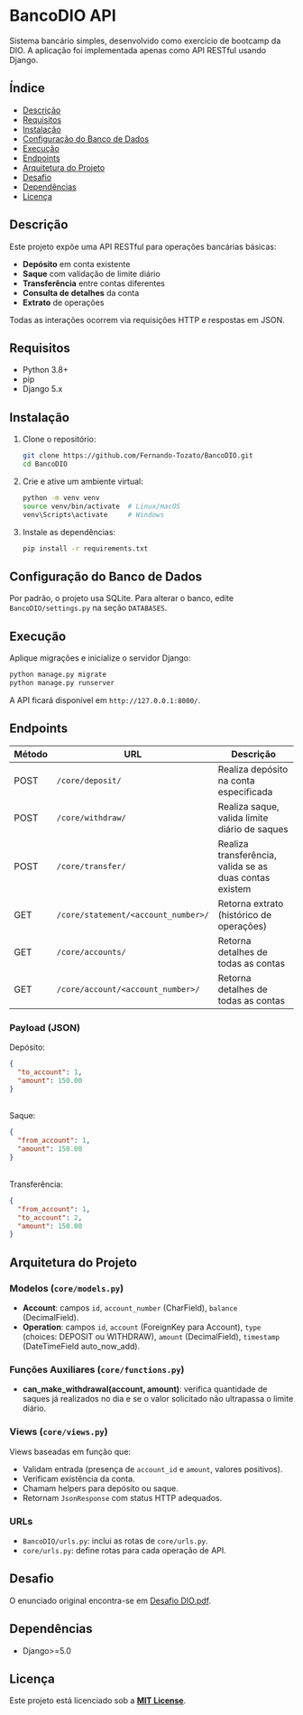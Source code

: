 # BancoDIO API

Sistema bancário simples, desenvolvido como exercício de bootcamp da DIO. A aplicação foi implementada apenas como API RESTful usando Django.

## Índice

* [Descrição](#descrição)
* [Requisitos](#requisitos)
* [Instalação](#instalação)
* [Configuração do Banco de Dados](#configuração-do-banco-de-dados)
* [Execução](#execução)
* [Endpoints](#endpoints)
* [Arquitetura do Projeto](#arquitetura-do-projeto)
* [Desafio](#desafio)
* [Dependências](#dependências)
* [Licença](#licença)

## Descrição

Este projeto expõe uma API RESTful para operações bancárias básicas:

* **Depósito** em conta existente
* **Saque** com validação de limite diário
* **Transferência** entre contas diferentes
* **Consulta de detalhes** da conta
* **Extrato** de operações

Todas as interações ocorrem via requisições HTTP e respostas em JSON.

## Requisitos

* Python 3.8+
* pip
* Django 5.x

## Instalação

1. Clone o repositório:

   ```bash
   git clone https://github.com/Fernando-Tozato/BancoDIO.git
   cd BancoDIO
   ```
2. Crie e ative um ambiente virtual:

   ```bash
   python -m venv venv
   source venv/bin/activate  # Linux/macOS
   venv\Scripts\activate     # Windows
   ```
3. Instale as dependências:

   ```bash
   pip install -r requirements.txt
   ```

## Configuração do Banco de Dados

Por padrão, o projeto usa SQLite. Para alterar o banco, edite `BancoDIO/settings.py` na seção `DATABASES`.

## Execução

Aplique migrações e inicialize o servidor Django:

```bash
python manage.py migrate
python manage.py runserver
```

A API ficará disponível em `http://127.0.0.1:8000/`.

## Endpoints

| Método | URL                                 | Descrição                                               |
| ------ |-------------------------------------|---------------------------------------------------------|
| POST   | `/core/deposit/`                    | Realiza depósito na conta especificada                  |
| POST   | `/core/withdraw/`                   | Realiza saque, valida limite diário de saques           |
| POST   | `/core/transfer/`                   | Realiza transferência, valida se as duas contas existem |
| GET    | `/core/statement/<account_number>/` | Retorna extrato (histórico de operações)                |
| GET    | `/core/accounts/`                   | Retorna detalhes de todas as contas                     |
| GET    | `/core/account/<account_number>/`   | Retorna detalhes de todas as contas                     |


### Payload (JSON)

Depósito:
```json
{
  "to_account": 1,
  "amount": 150.00
}
```
\
Saque:
```json
{
  "from_account": 1,
  "amount": 150.00
}
```
\
Transferência:
```json
{
  "from_account": 1,
  "to_account": 2,
  "amount": 150.00
}
```

## Arquitetura do Projeto

### Modelos (`core/models.py`)

* **Account**: campos `id`, `account_number` (CharField), `balance` (DecimalField).
* **Operation**: campos `id`, `account` (ForeignKey para Account), `type` (choices: DEPOSIT ou WITHDRAW), `amount` (DecimalField), `timestamp` (DateTimeField auto\_now\_add).

### Funções Auxiliares (`core/functions.py`)

* **can\_make\_withdrawal(account, amount)**: verifica quantidade de saques já realizados no dia e se o valor solicitado não ultrapassa o limite diário.

### Views (`core/views.py`)

Views baseadas em função que:

* Validam entrada (presença de `account_id` e `amount`, valores positivos).
* Verificam existência da conta.
* Chamam helpers para depósito ou saque.
* Retornam `JsonResponse` com status HTTP adequados.

### URLs

* `BancoDIO/urls.py`: inclui as rotas de `core/urls.py`.
* `core/urls.py`: define rotas para cada operação de API.

## Desafio

O enunciado original encontra-se em [Desafio DIO.pdf](./"Desafio%20DIO.pdf").

## Dependências

* Django>=5.0

## Licença

Este projeto está licenciado sob a [**MIT License**](./LICENSE).
